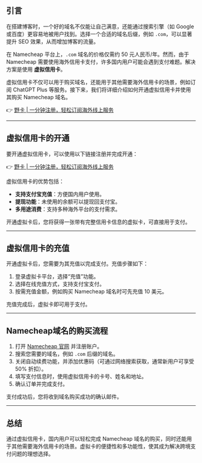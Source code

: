 ## 引言

在搭建博客时，一个好的域名不仅能让自己满意，还能通过搜索引擎（如 Google 或百度）更容易地被用户找到。选择一个合适的域名后缀，例如 `.com`，可以显著提升 SEO 效果，从而增加博客的流量。

在 Namecheap 平台上，`.com` 域名的价格仅需约 50 元人民币/年。然而，由于 Namecheap 需要使用海外信用卡支付，许多国内用户可能会遇到支付难题。解决方案是使用 **虚拟信用卡**。

虚拟信用卡不仅可以用于购买域名，还能用于其他需要海外信用卡的场景，例如订阅 ChatGPT Plus 等服务。接下来，我们将详细介绍如何开通虚拟信用卡并使用其购买 Namecheap 域名。

👉 [野卡 | 一分钟注册，轻松订阅海外线上服务](https://bit.ly/bewildcard)

---

## 虚拟信用卡的开通

要开通虚拟信用卡，可以使用以下链接注册并完成开通：

👉 [野卡 | 一分钟注册，轻松订阅海外线上服务](https://bit.ly/bewildcard)

虚拟信用卡的优势包括：
- **支持支付宝充值**：方便国内用户使用。
- **提现功能**：未使用的余额可以提现回支付宝。
- **多用途消费**：支持多种海外平台的支付需求。

开通虚拟卡后，您将获得一张带有完整信用卡信息的虚拟卡，可直接用于支付。

---

## 虚拟信用卡的充值

开通虚拟卡后，您需要为其充值以完成支付。充值步骤如下：
1. 登录虚拟卡平台，选择“充值”功能。
2. 选择在线充值方式，支持支付宝支付。
3. 按需充值金额，例如购买 Namecheap 域名时可先充值 10 美元。

充值完成后，虚拟卡即可用于支付。

---

## Namecheap域名的购买流程

1. 打开 [Namecheap 官网](https://www.namecheap.com/) 并注册账户。
2. 搜索您需要的域名，例如 `.com` 后缀的域名。
3. 关闭自动续费功能，并添加优惠码（可通过网络搜索获取，通常新用户可享受 50% 折扣）。
4. 填写支付信息时，使用虚拟信用卡的卡号、姓名和地址。
5. 确认订单并完成支付。

支付成功后，您将收到域名购买成功的确认邮件。

---

## 总结

通过虚拟信用卡，国内用户可以轻松完成 Namecheap 域名的购买，同时还能用于其他需要海外信用卡的场景。虚拟卡的便捷性和多功能性，使其成为解决跨境支付问题的理想选择。